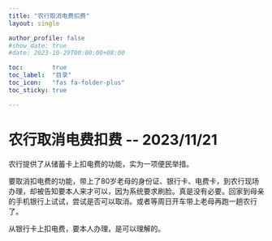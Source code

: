 ```yaml
---
title: "农行取消电费扣费"
layout: single

author_profile: false
#show_date: true
#date: 2023-10-29T00:00:00+08:00

toc:        true
toc_label:  "目录"
toc_icon:   "fas fa-folder-plus"
toc_sticky: true

---
```


# 农行取消电费扣费 -- 2023/11/21

农行提供了从储蓄卡上扣电费的功能，实为一项便民举措。

要取消扣电费的功能，带上了80岁老母的身份证、银行卡、电费卡，到农行现场办理，却被告知要本人来才可以，因为系统要求刷脸。真是没有必要。回家到母亲的手机银行上试试，尝试是否可以取消。或者等周日开车带上老母再跑一趟农行了。

从银行卡上扣电费，要本人办理，是可以理解的。
